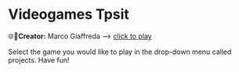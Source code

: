 # Videogames Tpsit

🌐💼**Creator:** Marco Giaffreda -->
[click to play](https://marco-giaffreda-2c-jcmaxwell-2023.github.io/Tpsit/marcogiaffreda.htm) 

Select the game you would like to play in the drop-down menu called projects. Have fun!
